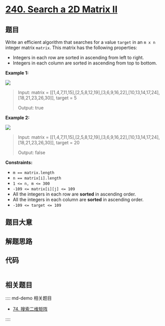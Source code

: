 # [240. Search a 2D Matrix II](https://leetcode.com/problems/search-a-2d-matrix-ii/)

## 题目

Write an efficient algorithm that searches for a value `target` in an `m x n`
integer matrix `matrix`. This matrix has the following properties:

  * Integers in each row are sorted in ascending from left to right.
  * Integers in each column are sorted in ascending from top to bottom.



**Example 1:**

![](https://assets.leetcode.com/uploads/2020/11/24/searchgrid2.jpg)

> Input: matrix = [[1,4,7,11,15],[2,5,8,12,19],[3,6,9,16,22],[10,13,14,17,24],[18,21,23,26,30]], target = 5
> 
> Output: true

**Example 2:**

![](https://assets.leetcode.com/uploads/2020/11/24/searchgrid.jpg)

> Input: matrix = [[1,4,7,11,15],[2,5,8,12,19],[3,6,9,16,22],[10,13,14,17,24],[18,21,23,26,30]], target = 20
> 
> Output: false

**Constraints:**

  * `m == matrix.length`
  * `n == matrix[i].length`
  * `1 <= n, m <= 300`
  * `-109 <= matrix[i][j] <= 109`
  * All the integers in each row are **sorted** in ascending order.
  * All the integers in each column are **sorted** in ascending order.
  * `-109 <= target <= 109`


## 题目大意

## 解题思路

## 代码

```javascript

```

## 相关题目

:::: md-demo 相关题目
- [74. 搜索二维矩阵](https://leetcode.com/problems/search-a-2d-matrix)

::::
